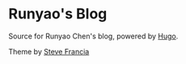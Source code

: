 # Runyao's Blog
Source for Runyao Chen's blog, powered by [Hugo](http://hugo.spf13.com).

Theme by [Steve Francia](http://spf13.com)
